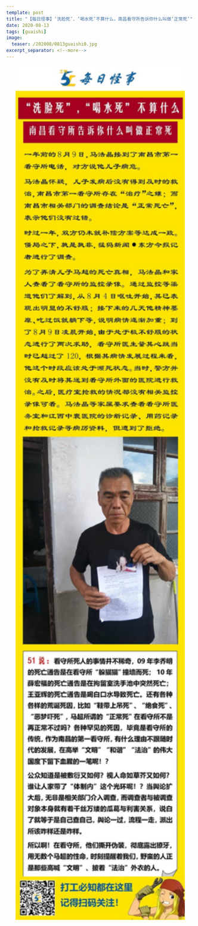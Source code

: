 ```yaml
---
template: post
title: "【每日怪事】‘洗脸死’、‘喝水死’不算什么，南昌看守所告诉你什么叫做‘正常死’"
date: 2020-08-13
tags: [guaishi]
image:
  teaser: /202008/0813guaishi0.jpg
excerpt_separator: <!--more-->
---
```


<div style="text-align:center;color:grey"><img src="/images/202008/0813guaishi.jpg" width="90%"></div><br>

